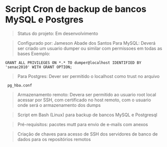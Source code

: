 # Script Cron de backup de bancos MySQL e Postgres
> Status do projeto: Em desenvolvimento

> Configurado por: Jameson Abade dos Santos
> Para MySQL: Deverá ser criado um usuario dumper ou similar com permissoes em todas as bases
> Exemplo:
```
GRANT ALL PRIVILEGES ON *.* TO dumper@localhost IDENTIFIED BY 'senac2010' WITH GRANT OPTION;
```
> Para Postgres: Dever ser permitido o localhost como trust no arquivo
```
 pg_hba.conf
```
> Armazenamento remoto: Devera ser permitido ao usuario root local acessar por
SSH, com certificado no host remoto, com o usuario onde será o armazenamento dos dumps

> Script em Bash (Linux) para backup de bancos MySQL e Postgresql

> Pré-requisitos: pacotes mutt para envio de e-mails com anexos

> Criação de chaves para acesso de SSH dos servidores de banco de dados para os repositórios remotos
